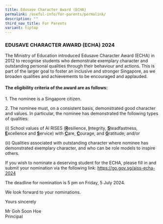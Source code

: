 ```yaml
---
title: Edusave Character Award (ECHA)
permalink: /useful-info/for-parents/permalink/
description: ""
third_nav_title: For Parents
variant: tiptap
---
```

<h3>EDUSAVE CHARACTER AWARD (ECHA) 2024</h3>
<p>The Ministry of Education introduced Edusave Character Award (ECHA) in
2012 to recognise students who demonstrate exemplary character and outstanding
personal qualities through their behaviour and actions. This is part of
the larger goal to foster an inclusive and stronger Singapore, as we broaden
qualities and achievements to be encouraged and applauded.</p>
<h4>The eligibility criteria of the award are as follows:</h4>
<p>1. The nominee is a Singapore citizen.</p>
<p>2. The nominee must, on a consistent basis, demonstrated good character
and values. In particular, the nominee has demonstrated the following types
of qualities:</p>
<p>(i) School values of Al RISES (<strong><u>R</u></strong>esilience, <strong><u>I</u></strong>ntegrity, <strong><u>S</u></strong>teadfastness, <strong><u>E</u></strong>xcellence
and <strong><u>S</u></strong>ervice) with <strong><u>C</u></strong>are, <strong><u>C</u></strong>ourage,
and <strong><u>G</u></strong>ratitude; and/or</p>
<p>(ii) Qualities associated with outstanding character where nominee has
demonstrated exemplary character, and who can be role models to inspire
others.</p>
<p>If you wish to nominate a deserving student for the ECHA, please fill
in and submit your nomination via the following link: <a href="https://go.gov.sg/aiss-echa-2024" rel="noopener noreferrer nofollow" target="_blank">https://go.gov.sg/aiss-echa-2024</a>
</p>
<p>The deadline for nomination is 5 pm on Friday, 5 July 2024.</p>
<p>We look forward to your nominations.</p>
<p>Yours sincerely</p>
<p>Mr Goh Soon Hoe
<br>Principal</p>
<p></p>
